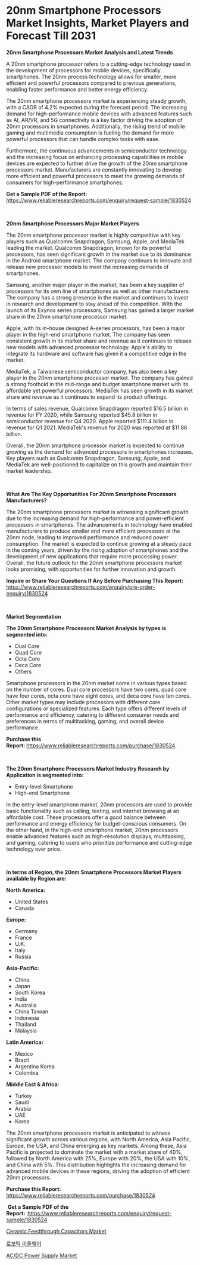 <p><h1>20nm Smartphone Processors Market Insights, Market Players and Forecast Till 2031</h1></p><p><strong>20nm Smartphone Processors Market Analysis and Latest Trends</strong></p>
<p><p>A 20nm smartphone processor refers to a cutting-edge technology used in the development of processors for mobile devices, specifically smartphones. The 20nm process technology allows for smaller, more efficient and powerful processors compared to previous generations, enabling faster performance and better energy efficiency.</p><p>The 20nm smartphone processors market is experiencing steady growth, with a CAGR of 4.2% expected during the forecast period. The increasing demand for high-performance mobile devices with advanced features such as AI, AR/VR, and 5G connectivity is a key factor driving the adoption of 20nm processors in smartphones. Additionally, the rising trend of mobile gaming and multimedia consumption is fueling the demand for more powerful processors that can handle complex tasks with ease.</p><p>Furthermore, the continuous advancements in semiconductor technology and the increasing focus on enhancing processing capabilities in mobile devices are expected to further drive the growth of the 20nm smartphone processors market. Manufacturers are constantly innovating to develop more efficient and powerful processors to meet the growing demands of consumers for high-performance smartphones.</p></p>
<p><strong>Get a Sample PDF of the Report:&nbsp;</strong> <a href="https://www.reliableresearchreports.com/enquiry/request-sample/1830524">https://www.reliableresearchreports.com/enquiry/request-sample/1830524</a></p>
<p>&nbsp;</p>
<p><strong>20nm Smartphone Processors Major Market Players</strong></p>
<p><p>The 20nm smartphone processor market is highly competitive with key players such as Qualcomm Snapdragon, Samsung, Apple, and MediaTek leading the market. Qualcomm Snapdragon, known for its powerful processors, has seen significant growth in the market due to its dominance in the Android smartphone market. The company continues to innovate and release new processor models to meet the increasing demands of smartphones.</p><p>Samsung, another major player in the market, has been a key supplier of processors for its own line of smartphones as well as other manufacturers. The company has a strong presence in the market and continues to invest in research and development to stay ahead of the competition. With the launch of its Exynos series processors, Samsung has gained a larger market share in the 20nm smartphone processor market.</p><p>Apple, with its in-house designed A-series processors, has been a major player in the high-end smartphone market. The company has seen consistent growth in its market share and revenue as it continues to release new models with advanced processor technology. Apple's ability to integrate its hardware and software has given it a competitive edge in the market.</p><p>MediaTek, a Taiwanese semiconductor company, has also been a key player in the 20nm smartphone processor market. The company has gained a strong foothold in the mid-range and budget smartphone market with its affordable yet powerful processors. MediaTek has seen growth in its market share and revenue as it continues to expand its product offerings.</p><p>In terms of sales revenue, Qualcomm Snapdragon reported $16.5 billion in revenue for FY 2020, while Samsung reported $45.8 billion in semiconductor revenue for Q4 2020. Apple reported $111.4 billion in revenue for Q1 2021. MediaTek's revenue for 2020 was reported at $11.86 billion.</p><p>Overall, the 20nm smartphone processor market is expected to continue growing as the demand for advanced processors in smartphones increases. Key players such as Qualcomm Snapdragon, Samsung, Apple, and MediaTek are well-positioned to capitalize on this growth and maintain their market leadership.</p></p>
<p>&nbsp;</p>
<p><strong>What Are The Key Opportunities For 20nm Smartphone Processors Manufacturers?</strong></p>
<p><p>The 20nm smartphone processors market is witnessing significant growth due to the increasing demand for high-performance and power-efficient processors in smartphones. The advancements in technology have enabled manufacturers to produce smaller and more efficient processors at the 20nm node, leading to improved performance and reduced power consumption. The market is expected to continue growing at a steady pace in the coming years, driven by the rising adoption of smartphones and the development of new applications that require more processing power. Overall, the future outlook for the 20nm smartphone processors market looks promising, with opportunities for further innovation and growth.</p></p>
<p><strong>Inquire or Share Your Questions If Any Before Purchasing This Report:</strong> <a href="https://www.reliableresearchreports.com/enquiry/pre-order-enquiry/1830524">https://www.reliableresearchreports.com/enquiry/pre-order-enquiry/1830524</a></p>
<p>&nbsp;</p>
<p><strong>Market Segmentation</strong></p>
<p><strong>The 20nm Smartphone Processors Market Analysis by types is segmented into:</strong></p>
<p><ul><li>Dual Core</li><li>Quad Core</li><li>Octa Core</li><li>Deca Core</li><li>Others</li></ul></p>
<p><p>Smartphone processors in the 20nm market come in various types based on the number of cores. Dual core processors have two cores, quad core have four cores, octa core have eight cores, and deca core have ten cores. Other market types may include processors with different core configurations or specialized features. Each type offers different levels of performance and efficiency, catering to different consumer needs and preferences in terms of multitasking, gaming, and overall device performance.</p></p>
<p><strong>Purchase this Report:&nbsp;</strong><a href="https://www.reliableresearchreports.com/purchase/1830524">https://www.reliableresearchreports.com/purchase/1830524</a></p>
<p>&nbsp;</p>
<p><strong>The 20nm Smartphone Processors Market Industry Research by Application is segmented into:</strong></p>
<p><ul><li>Entry-level Smartphone</li><li>High-end Smartphone</li></ul></p>
<p><p>In the entry-level smartphone market, 20nm processors are used to provide basic functionality such as calling, texting, and internet browsing at an affordable cost. These processors offer a good balance between performance and energy efficiency for budget-conscious consumers. On the other hand, in the high-end smartphone market, 20nm processors enable advanced features such as high-resolution displays, multitasking, and gaming, catering to users who prioritize performance and cutting-edge technology over price.</p></p>
<p>&nbsp;</p>
<p><strong>In terms of Region, the 20nm Smartphone Processors Market Players available by Region are:</strong></p>
<p>
    <p> <strong> North America: </strong>
        <ul>
            <li>United States</li>
            <li>Canada</li>
        </ul>
        </p> 
    <p> <strong> Europe: </strong>
        <ul>
            <li>Germany</li>
            <li>France</li>
            <li>U.K.</li>
            <li>Italy</li>
            <li>Russia</li>
        </ul>
        </p> 
    <p> <strong> Asia-Pacific: </strong>
        <ul>
            <li>China</li>
            <li>Japan</li>
            <li>South Korea</li>
            <li>India</li>
            <li>Australia</li>
            <li>China Taiwan</li>
            <li>Indonesia</li>
            <li>Thailand</li>
            <li>Malaysia</li>
        </ul>
        </p> 
    <p> <strong> Latin America: </strong>
        <ul>
            <li>Mexico</li>
            <li>Brazil</li>
            <li>Argentina Korea</li>
            <li>Colombia</li>
        </ul>
        </p> 
    <p> <strong> Middle East & Africa: </strong>
        <ul>
            <li>Turkey</li>
            <li>Saudi</li>
            <li>Arabia</li>
            <li>UAE</li>
            <li>Korea</li>
        </ul>
    </p>
    </p>
<p><p>The 20nm smartphone processors market is anticipated to witness significant growth across various regions, with North America, Asia Pacific, Europe, the USA, and China emerging as key markets. Among these, Asia Pacific is projected to dominate the market with a market share of 40%, followed by North America with 25%, Europe with 20%, the USA with 10%, and China with 5%. This distribution highlights the increasing demand for advanced mobile devices in these regions, driving the adoption of efficient 20nm processors.</p></p>
<p><strong>Purchase this Report: </strong><a href="https://www.reliableresearchreports.com/purchase/1830524">https://www.reliableresearchreports.com/purchase/1830524</a></p>
<p>&nbsp;<strong>Get a Sample PDF of the Report:&nbsp;&nbsp;</strong><a href="https://www.reliableresearchreports.com/enquiry/request-sample/1830524">https://www.reliableresearchreports.com/enquiry/request-sample/1830524</a></p>
<p><strong></strong></p>
<p><p><a href="https://github.com/kosella/Market-Research-Report-List-2/blob/main/ceramic-feedthrough-capacitors-market.md">Ceramic Feedthrough Capacitors Market</a></p><p><a href="https://github.com/JackieFauhey9089475/Market-Research-Report-List-1/blob/main/487850212382.md">로보틱 미들웨어</a></p><p><a href="https://github.com/nathandecarvalho/Market-Research-Report-List-2/blob/main/acdc-power-supply-market.md">AC/DC Power Supply Market</a></p></p>